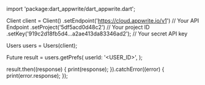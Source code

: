 import 'package:dart_appwrite/dart_appwrite.dart';

Client client = Client()
  .setEndpoint('https://cloud.appwrite.io/v1') // Your API Endpoint
  .setProject('5df5acd0d48c2') // Your project ID
  .setKey('919c2d18fb5d4...a2ae413da83346ad2'); // Your secret API key

Users users = Users(client);

Future result = users.getPrefs(
  userId: '<USER_ID>',
);

result.then((response) {
  print(response);
}).catchError((error) {
  print(error.response);
});
